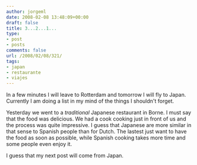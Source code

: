 ```yaml
---
author: jorgeml
date: 2008-02-08 13:48:09+00:00
draft: false
title: 3...2...1...
type: 
- post
- posts
comments: false
url: /2008/02/08/321/
tags:
- japan
- restaurante
- viajes
---
```


In a few minutes I will leave to Rotterdam and tomorrow I will fly to Japan. Currently I am doing a list in my mind of the things I shouldn't forget.

Yesterday we went to a _traditional_ Japanese restaurant in Borne. I must say that the food was delicious. We had a cook cooking just in front of us and the process was quite impressive. I guess that Japanese are more similar in that sense to Spanish people than for Dutch. The lastest just want to have the food as soon as possible, while Spanish cooking takes more time and some people even enjoy it.

I guess that my next post will come from Japan.
